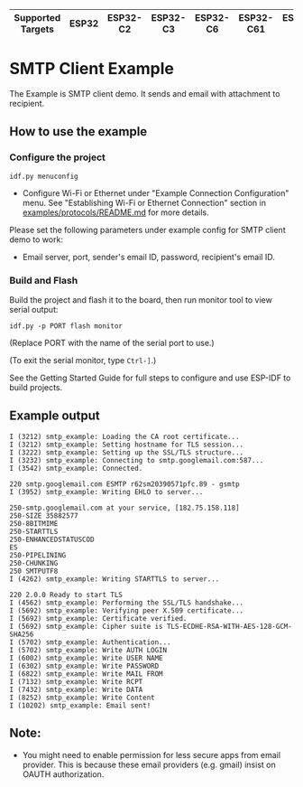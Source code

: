 | Supported Targets | ESP32 | ESP32-C2 | ESP32-C3 | ESP32-C6 | ESP32-C61 | ESP32-H2 | ESP32-P4 | ESP32-S2 | ESP32-S3 |
| ----------------- | ----- | -------- | -------- | -------- | --------- | -------- | -------- | -------- | -------- |

# SMTP Client Example

The Example is SMTP client demo. It sends and email with attachment to recipient.


## How to use the example


### Configure the project

```
idf.py menuconfig
```

* Configure Wi-Fi or Ethernet under "Example Connection Configuration" menu. See "Establishing Wi-Fi or Ethernet Connection" section in [examples/protocols/README.md](../README.md) for more details.

Please set the following parameters under example config for SMTP client demo to work:
  - Email server, port, sender's email ID, password, recipient's email ID.


### Build and Flash

Build the project and flash it to the board, then run monitor tool to view serial output:

```
idf.py -p PORT flash monitor
```

(Replace PORT with the name of the serial port to use.)

(To exit the serial monitor, type ``Ctrl-]``.)

See the Getting Started Guide for full steps to configure and use ESP-IDF to build projects.



## Example output

```
I (3212) smtp_example: Loading the CA root certificate...
I (3212) smtp_example: Setting hostname for TLS session...
I (3222) smtp_example: Setting up the SSL/TLS structure...
I (3232) smtp_example: Connecting to smtp.googlemail.com:587...
I (3542) smtp_example: Connected.

220 smtp.googlemail.com ESMTP r62sm20390571pfc.89 - gsmtp
I (3952) smtp_example: Writing EHLO to server...

250-smtp.googlemail.com at your service, [182.75.158.118]
250-SIZE 35882577
250-8BITMIME
250-STARTTLS
250-ENHANCEDSTATUSCOD
ES
250-PIPELINING
250-CHUNKING
250 SMTPUTF8
I (4262) smtp_example: Writing STARTTLS to server...

220 2.0.0 Ready to start TLS
I (4562) smtp_example: Performing the SSL/TLS handshake...
I (5692) smtp_example: Verifying peer X.509 certificate...
I (5692) smtp_example: Certificate verified.
I (5692) smtp_example: Cipher suite is TLS-ECDHE-RSA-WITH-AES-128-GCM-SHA256
I (5702) smtp_example: Authentication...
I (5702) smtp_example: Write AUTH LOGIN
I (6002) smtp_example: Write USER NAME
I (6302) smtp_example: Write PASSWORD
I (6822) smtp_example: Write MAIL FROM
I (7132) smtp_example: Write RCPT
I (7432) smtp_example: Write DATA
I (8252) smtp_example: Write Content
I (10202) smtp_example: Email sent!
```


## Note:
  - You might need to enable permission for less secure apps from email provider. This is because these email providers (e.g. gmail) insist on OAUTH authorization.
